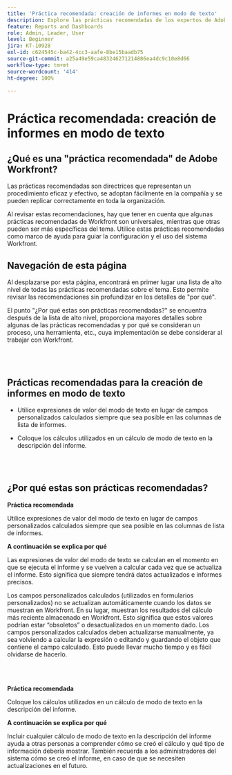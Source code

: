 ```yaml
---
title: 'Práctica recomendada: creación de informes en modo de texto'
description: Explore las prácticas recomendadas de los expertos de Adobe Workfront sobre la configuración, administración y uso de los informes de modo de texto de Workfront.
feature: Reports and Dashboards
role: Admin, Leader, User
level: Beginner
jira: KT-10928
exl-id: c624545c-ba42-4cc3-aafe-8be15baadb75
source-git-commit: a25a49e59ca483246271214886ea4dc9c10e8d66
workflow-type: tm+mt
source-wordcount: '414'
ht-degree: 100%

---
```


# Práctica recomendada: creación de informes en modo de texto

## ¿Qué es una &quot;práctica recomendada&quot; de Adobe Workfront?

Las prácticas recomendadas son directrices que representan un procedimiento eficaz y efectivo, se adoptan fácilmente en la compañía y se pueden replicar correctamente en toda la organización.

Al revisar estas recomendaciones, hay que tener en cuenta que algunas prácticas recomendadas de Workfront son universales, mientras que otras pueden ser más específicas del tema. Utilice estas prácticas recomendadas como marco de ayuda para guiar la configuración y el uso del sistema Workfront.

## Navegación de esta página

Al desplazarse por esta página, encontrará en primer lugar una lista de alto nivel de todas las prácticas recomendadas sobre el tema. Esto permite revisar las recomendaciones sin profundizar en los detalles de &quot;por qué&quot;.

El punto &quot;¿Por qué estas son prácticas recomendadas?&quot; se encuentra después de la lista de alto nivel, proporciona mayores detalles sobre algunas de las prácticas recomendadas y por qué se consideran un proceso, una herramienta, etc., cuya implementación se debe considerar al trabajar con Workfront.

</br>
</br>

## Prácticas recomendadas para la creación de informes en modo de texto

* Utilice expresiones de valor del modo de texto en lugar de campos personalizados calculados siempre que sea posible en las columnas de lista de informes.

* Coloque los cálculos utilizados en un cálculo de modo de texto en la descripción del informe.

</br>
</br>

## ¿Por qué estas son prácticas recomendadas?

**Práctica recomendada**

Utilice expresiones de valor del modo de texto en lugar de campos personalizados calculados siempre que sea posible en las columnas de lista de informes.



**A continuación se explica por qué**

Las expresiones de valor del modo de texto se calculan en el momento en que se ejecuta el informe y se vuelven a calcular cada vez que se actualiza el informe. Esto significa que siempre tendrá datos actualizados e informes precisos.



Los campos personalizados calculados (utilizados en formularios personalizados) no se actualizan automáticamente cuando los datos se muestran en Workfront. En su lugar, muestran los resultados del cálculo más reciente almacenado en Workfront. Esto significa que estos valores podrían estar “obsoletos” o desactualizados en un momento dado. Los campos personalizados calculados deben actualizarse manualmente, ya sea volviendo a calcular la expresión o editando y guardando el objeto que contiene el campo calculado. Esto puede llevar mucho tiempo y es fácil olvidarse de hacerlo.


</br>
</br>

**Práctica recomendada**

Coloque los cálculos utilizados en un cálculo de modo de texto en la descripción del informe.



**A continuación se explica por qué**

Incluir cualquier cálculo de modo de texto en la descripción del informe ayuda a otras personas a comprender cómo se creó el cálculo y qué tipo de información debería mostrar. También recuerda a los administradores del sistema cómo se creó el informe, en caso de que se necesiten actualizaciones en el futuro.
